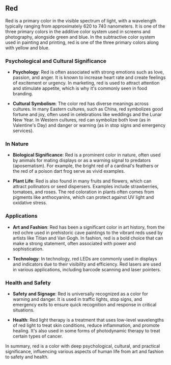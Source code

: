 ## Red

Red is a primary color in the visible spectrum of light, with a wavelength typically ranging from approximately 620 to 740 nanometers. It is one of the three primary colors in the additive color system used in screens and photography, alongside green and blue. In the subtractive color system used in painting and printing, red is one of the three primary colors along with yellow and blue.

### Psychological and Cultural Significance

- **Psychology**: Red is often associated with strong emotions such as love, passion, and anger. It is known to increase heart rate and create feelings of excitement or urgency. In marketing, red is used to attract attention and stimulate appetite, which is why it's commonly seen in food branding.

- **Cultural Symbolism**: The color red has diverse meanings across cultures. In many Eastern cultures, such as China, red symbolizes good fortune and joy, often used in celebrations like weddings and the Lunar New Year. In Western cultures, red can symbolize both love (as in Valentine's Day) and danger or warning (as in stop signs and emergency services).

### In Nature

- **Biological Significance**: Red is a prominent color in nature, often used by animals for mating displays or as a warning signal to predators (aposematism). For example, the bright red of a cardinal's feathers or the red of a poison dart frog serve as vivid examples.

- **Plant Life**: Red is also found in many fruits and flowers, which can attract pollinators or seed dispersers. Examples include strawberries, tomatoes, and roses. The red coloration in plants often comes from pigments like anthocyanins, which can protect against UV light and oxidative stress.

### Applications

- **Art and Fashion**: Red has been a significant color in art history, from the red ochre used in prehistoric cave paintings to the vibrant reds used by artists like Titian and Van Gogh. In fashion, red is a bold choice that can make a strong statement, often associated with power and sophistication.

- **Technology**: In technology, red LEDs are commonly used in displays and indicators due to their visibility and efficiency. Red lasers are used in various applications, including barcode scanning and laser pointers.

### Health and Safety

- **Safety and Signage**: Red is universally recognized as a color for warning and danger. It is used in traffic lights, stop signs, and emergency exits to ensure quick recognition and response in critical situations.

- **Health**: Red light therapy is a treatment that uses low-level wavelengths of red light to treat skin conditions, reduce inflammation, and promote healing. It's also used in some forms of photodynamic therapy to treat certain types of cancer.

In summary, red is a color with deep psychological, cultural, and practical significance, influencing various aspects of human life from art and fashion to safety and health.

